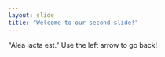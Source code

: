 ```yaml
---
layout: slide
title: "Welcome to our second slide!"
---
```

"Alea iacta est."
Use the left arrow to go back!
